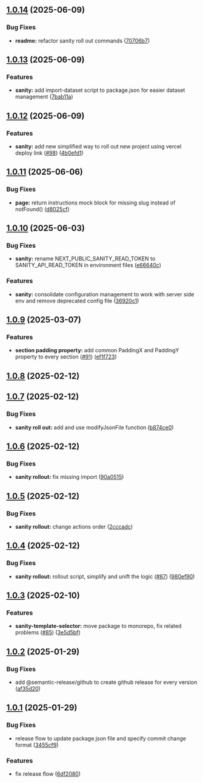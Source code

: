 ## [1.0.14](https://github.com/focusreactive/cms-kit/compare/v1.0.13...v1.0.14) (2025-06-09)


### Bug Fixes

* **readme:** refactor sanity roll out commands ([70706b7](https://github.com/focusreactive/cms-kit/commit/70706b7792aacc30f931d6ec5a2ef42e6a4c9d25))

## [1.0.13](https://github.com/focusreactive/cms-kit/compare/v1.0.12...v1.0.13) (2025-06-09)


### Features

* **sanity:** add import-dataset script to package.json for easier dataset management ([7bab11a](https://github.com/focusreactive/cms-kit/commit/7bab11a870c568dd2af7eef6fdbaed597acde7c5))

## [1.0.12](https://github.com/focusreactive/cms-kit/compare/v1.0.11...v1.0.12) (2025-06-09)


### Features

* **sanity:** add new simplified way to roll out new project using vercel deploy link ([#98](https://github.com/focusreactive/cms-kit/issues/98)) ([4b0efd1](https://github.com/focusreactive/cms-kit/commit/4b0efd16e0fcc7460959ab7d07c24a6cfe190364))

## [1.0.11](https://github.com/focusreactive/cms-kit/compare/v1.0.10...v1.0.11) (2025-06-06)


### Bug Fixes

* **page:** return instructions mock block for missing slug instead of notFound() ([d8025cf](https://github.com/focusreactive/cms-kit/commit/d8025cf76c571746302e371fa23f07ce010d2767))

## [1.0.10](https://github.com/focusreactive/cms-kit/compare/v1.0.9...v1.0.10) (2025-06-03)


### Bug Fixes

* **sanity:** rename NEXT_PUBLIC_SANITY_READ_TOKEN to SANITY_API_READ_TOKEN in environment files ([e66640c](https://github.com/focusreactive/cms-kit/commit/e66640cf631817ee0b305360f3153f1cd50b1cef))


### Features

* **sanity:** consolidate configuration management to work with server side env and remove deprecated config file ([36920c1](https://github.com/focusreactive/cms-kit/commit/36920c1ef6d4de09b884fd85482edcc8f60f8c14))

## [1.0.9](https://github.com/focusreactive/cms-kit/compare/v1.0.8...v1.0.9) (2025-03-07)


### Features

* **section padding property:** add common PaddingX and PaddingY property to every section ([#91](https://github.com/focusreactive/cms-kit/issues/91)) ([ef1f723](https://github.com/focusreactive/cms-kit/commit/ef1f723a4328326954440bb41168e6f6fdb1d84a))

## [1.0.8](https://github.com/focusreactive/cms-kit/compare/v1.0.7...v1.0.8) (2025-02-12)

## [1.0.7](https://github.com/focusreactive/cms-kit/compare/v1.0.6...v1.0.7) (2025-02-12)


### Bug Fixes

* **sanity roll out:** add and use modifyJsonFile function ([b874ce0](https://github.com/focusreactive/cms-kit/commit/b874ce039c8d41d55590cd4ee4c921369e833eaa))

## [1.0.6](https://github.com/focusreactive/cms-kit/compare/v1.0.5...v1.0.6) (2025-02-12)


### Bug Fixes

* **sanity rollout:** fix missing import ([90a0515](https://github.com/focusreactive/cms-kit/commit/90a0515ad5b260bdfc9e3274325ffbf6d6ad6a4b))

## [1.0.5](https://github.com/focusreactive/cms-kit/compare/v1.0.4...v1.0.5) (2025-02-12)


### Bug Fixes

* **sanity rollout:** change actions order ([2cccadc](https://github.com/focusreactive/cms-kit/commit/2cccadc26ad95c52f2a9bdec90a48ab17b5e0d87))

## [1.0.4](https://github.com/focusreactive/cms-kit/compare/v1.0.3...v1.0.4) (2025-02-12)


### Bug Fixes

* **sanity rollout:** rollout script, simplify and unift the logic ([#87](https://github.com/focusreactive/cms-kit/issues/87)) ([980ef90](https://github.com/focusreactive/cms-kit/commit/980ef909993d732d37fa429d72660a12a663839a))

## [1.0.3](https://github.com/focusreactive/cms-kit/compare/v1.0.2...v1.0.3) (2025-02-10)


### Features

* **sanity-template-selector:** move package to monorepo, fix related problems ([#85](https://github.com/focusreactive/cms-kit/issues/85)) ([3e5d5bf](https://github.com/focusreactive/cms-kit/commit/3e5d5bf852367a2691620f3116e806f142867aa6))

## [1.0.2](https://github.com/focusreactive/cms-kit/compare/v1.0.1...v1.0.2) (2025-01-29)


### Bug Fixes

* add @semantic-release/github to create github release for every version ([af35d20](https://github.com/focusreactive/cms-kit/commit/af35d20753963b9ea76eb141de4ec01776786671))

## [1.0.1](https://github.com/focusreactive/cms-kit/compare/v1.0.0...v1.0.1) (2025-01-29)


### Bug Fixes

* release flow to update package.json file and specify commit change format ([3455cf9](https://github.com/focusreactive/cms-kit/commit/3455cf90063dded18be50b7eb8af3c5dbdfaa81a))


### Features

* fix release flow ([6df2080](https://github.com/focusreactive/cms-kit/commit/6df208014e37f54f1e7f174b6afd76d1952ddbf6))
